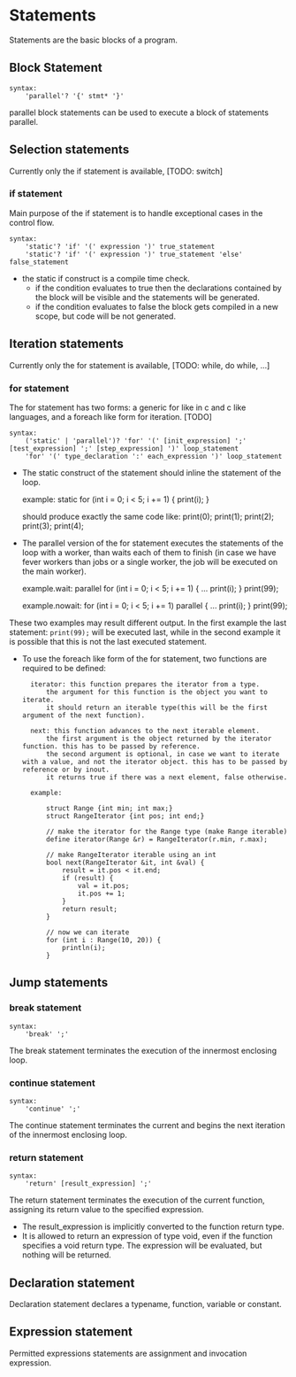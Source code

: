 # Statements

Statements are the basic blocks of a program.

## Block Statement

	syntax:
		'parallel'? '{' stmt* '}'

parallel block statements can be used to execute a block of statements parallel.

## Selection statements

Currently only the if statement is available, [TODO: switch]

### if statement

Main purpose of the if statement is to handle exceptional cases in the control flow.

	syntax:
		'static'? 'if' '(' expression ')' true_statement
		'static'? 'if' '(' expression ')' true_statement 'else' false_statement

- the static if construct is a compile time check.
	- if the condition evaluates to true then the declarations contained by the block will be visible and the statements will be generated.
	- if the condition evaluates to false the block gets compiled in a new scope, but code will be not generated.

## Iteration statements

Currently only the for statement is available, [TODO: while, do while, ...]

### for statement

The for statement has two forms: a generic for like in c and c like languages, and a foreach like form for iteration.
			[TODO]

	syntax:
		('static' | 'parallel')? 'for' '(' [init_expression] ';' [test_expression] ';' [step_expression] ')' loop_statement
		'for' '(' type_declaration ':' each_expression ')' loop_statement

- The static construct of the statement should inline the statement of the loop.

	example:
		static for (int i = 0; i < 5; i += 1) {
			print(i);
		}

	should produce exactly the same code like:
		print(0);
		print(1);
		print(2);
		print(3);
		print(4);

- The parallel version of the for statement executes the statements of the loop with a worker,
than waits each of them to finish (in case we have fever workers than jobs or a single worker, the job will be executed on the main worker).

	example.wait:
		parallel for (int i = 0; i < 5; i += 1) {
			...
			print(i);
		}
		print(99);

	example.nowait:
		for (int i = 0; i < 5; i += 1) parallel {
			...
			print(i);
		}
		print(99);

These two examples may result different output. In the first example the last statement:
`print(99);` will be executed last, while in the second example it is possible that
 this is not the last executed statement.

- To use the foreach like form of the for statement, two functions are required to be defined:

		iterator: this function prepares the iterator from a type.
			the argument for this function is the object you want to iterate.
			it should return an iterable type(this will be the first argument of the next function).

		next: this function advances to the next iterable element.
			the first argument is the object returned by the iterator function. this has to be passed by reference.
			the second argument is optional, in case we want to iterate with a value, and not the iterator object. this has to be passed by reference or by inout.
			it returns true if there was a next element, false otherwise.

		example:

			struct Range {int min; int max;}
			struct RangeIterator {int pos; int end;}

			// make the iterator for the Range type (make Range iterable)
			define iterator(Range &r) = RangeIterator(r.min, r.max);

			// make RangeIterator iterable using an int
			bool next(RangeIterator &it, int &val) {
				result = it.pos < it.end;
				if (result) {
					val = it.pos;
					it.pos += 1;
				}
				return result;
			}

			// now we can iterate
			for (int i : Range(10, 20)) {
				println(i);
			}

## Jump statements

### break statement

	syntax:
		'break' ';'

The break statement terminates the execution of the innermost enclosing loop.

### continue statement

	syntax:
		'continue' ';'

The continue statement terminates the current and begins the next iteration of the innermost enclosing loop.

### return statement

	syntax:
		'return' [result_expression] ';'

The return statement terminates the execution of the current function, assigning its return value to the specified expression.

- The result_expression is implicitly converted to the function return type.
- It is allowed to return an expression of type void, even if the function specifies a void return type. The expression will be evaluated, but nothing will be returned.

## Declaration statement
Declaration statement declares a typename, function, variable or constant.

## Expression statement
Permitted expressions statements are assignment and invocation expression.

